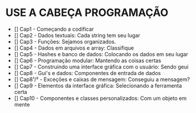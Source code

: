 # USE A CABEÇA PROGRAMAÇÃO

- [] Cap1 - Começando a codificar
- [] Cap2 - Dados textuais: Cada string tem seu lugar
- [] Cap3 - Funções: Sejamos organizados.
- [] Cap4 - Dados em arquivos e array: Classifique
- [] Cap5 - Hashes e banco de dados: Colocando os dados em seu lugar
- [] Cap6 - Programação modular: Mantendo as coisas certas
- [] Cap7 - Construindo uma interface gráfica com o usuário: Sendo geui
- [] Cap8 - Gui's e dados: Componentes de entrada de dados
- [] Cap8¹/² - Exceções e caixas de mensagem: Conseguiu a mensagem?
- [] Cap9 - Elementos da interface gráfica: Selecionando a ferramenta certa
- [] Cap10 - Componentes e classes personalizados: Com um objeto em mente

